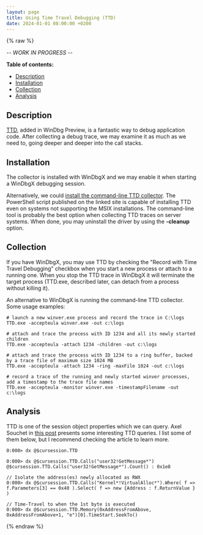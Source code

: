 ```yaml
---
layout: page
title: Using Time Travel Debugging (TTD)
date: 2024-01-01 08:00:00 +0200
---
```


{% raw %}

*-- WORK IN PROGRESS --*

**Table of contents:**

<!-- MarkdownTOC -->

- [Description](#description)
- [Installation](#installation)
- [Collection](#collection)
- [Analysis](#analysis)

<!-- /MarkdownTOC -->

## Description

[TTD](https://learn.microsoft.com/en-us/windows-hardware/drivers/debugger/time-travel-debugging-overview), added in WinDbg Preview, is a fantastic way to debug application code. After collecting a debug trace, we may examine it as much as we need to, going deeper and deeper into the call stacks.

## Installation

The collector is installed with WinDbgX and we may enable it when starting a WinDbgX debugging session.

Alternatively, we could [install the command-line TTD collector](https://learn.microsoft.com/en-us/windows-hardware/drivers/debuggercmds/time-travel-debugging-ttd-exe-command-line-util). The PowerShell script published on the linked site is capable of installing TTD even on systems not supporting the MSIX installations. The command-line tool is probably the best option when collecting TTD traces on server systems. When done, you may uninstall the driver by using the **-cleanup** option.

## Collection

If you have WinDbgX, you may use TTD by checking the "Record with Time Travel Debugging" checkbox when you start a new process or attach to a running one. When you stop the TTD trace in WinDbgX it will terminate the target process (TTD.exe, described later, can detach from a process without killing it).

An alternative to WinDbgX is running the command-line TTD collector. Some usage examples:

```shell
# launch a new winver.exe process and record the trace in C:\logs
TTD.exe -accepteula winver.exe -out c:\logs

# attach and trace the process with ID 1234 and all its newly started children
TTD.exe -accepteula -attach 1234 -children -out c:\logs

# attach and trace the process with ID 1234 to a ring buffer, backed by a trace file of maximum size 1024 MB
TTD.exe -accepteula -attach 1234 -ring -maxFile 1024 -out c:\logs

# record a trace of the running and newly started winver processes, add a timestamp to the trace file names
TTD.exe -accepteula -monitor winver.exe -timestampFilename -out c:\logs
```

## Analysis

TTD is one of the session object properties which we can query. Axel Souchet in [this post](https://blahcat.github.io/posts/2018/11/02/some-time-travel-musings.html) presents some interesting TTD queries. I list some of them below, but I recommend checking the article to learn more.

```
0:000> dx @$cursession.TTD

0:000> dx @$cursession.TTD.Calls("user32!GetMessage*")
@$cursession.TTD.Calls("user32!GetMessage*").Count() : 0x1e8

// Isolate the address(es) newly allocated as RWX
0:000> dx @$cursession.TTD.Calls("Kernel*!VirtualAlloc*").Where( f => f.Parameters[3] == 0x40 ).Select( f => new {Address : f.ReturnValue } )

// Time-Travel to when the 1st byte is executed
0:000> dx @$cursession.TTD.Memory(0xAddressFromAbove, 0xAddressFromAbove+1, "e")[0].TimeStart.SeekTo()
```

{% endraw %}

